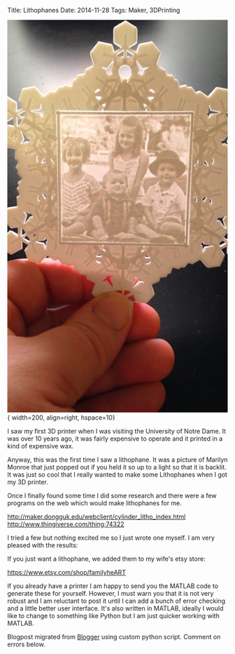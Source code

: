 Title: Lithophanes
Date: 2014-11-28
Tags: Maker, 3DPrinting

![Snowflake](../images/il_570xN.688476899_eapl.jpg){ width=200, align=right, hspace=10}

I saw my first 3D printer when I was visiting the University of Notre Dame.
It was over 10 years ago, it was fairly expensive to operate and it printed in
a kind of expensive wax.  

Anyway, this was the first time I saw a lithophane.  It was a picture of
Marilyn Monroe that just popped out if you held it so up to a light so that it
is backlit.  It was just so cool that I really wanted to make some Lithophanes
when I got my 3D printer.  

Once I finally found some time I did some research and there were a few
programs on the web which would make lithophanes for me.  

http://maker.dongguk.edu/webclient/cylinder_litho_index.html  
http://www.thingiverse.com/thing:74322  

I tried a few but nothing excited me so I just wrote one myself.   I am very
pleased with the results:  



If you just want a lithophane, we added them to my wife's etsy store:  

<https://www.etsy.com/shop/familyheART>  

If you already have a printer I am happy to send you the MATLAB code to
generate these for yourself.  However, I must warn you that it is not very
robust and I am reluctant to post it until I can add a bunch of error checking
and a little better user interface.  It's also written in MATLAB, ideally I
would like to change to something like Python but I am just quicker working
with MATLAB.

Blogpost migrated from [Blogger](https://apprenticemaker.blogspot.com/2014/11/lithophanes.html) using custom python script. Comment on errors below.
